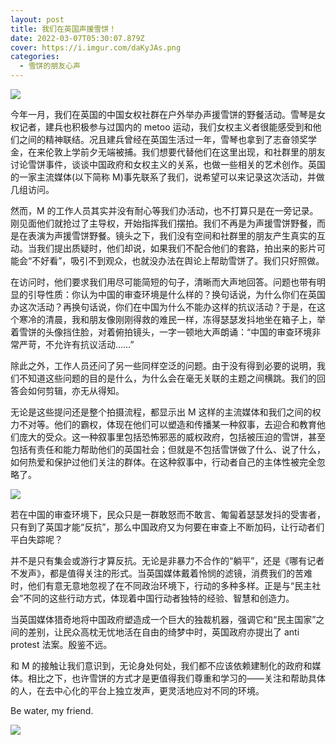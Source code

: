 ```yaml
---
layout: post
title: 我们在英国声援雪饼！
date: 2022-03-07T05:30:07.879Z
cover: https://i.imgur.com/daKyJAs.png
categories:
  - 雪饼的朋友心声
---
```

![](https://i.imgur.com/daKyJAs.png)

今年一月，我们在英国的中国女权社群在户外举办声援雪饼的野餐活动。雪琴是女权记者，建兵也积极参与过国内的 metoo 运动，我们女权主义者很能感受到和他们之间的精神联结。况且建兵曾经在英国生活过一年，雪琴也拿到了志奋领奖学金，在来伦敦上学前夕无端被捕。我们想要代替他们在这里出现，和社群里的朋友讨论雪饼事件，谈谈中国政府和女权主义的关系，也做一些相关的艺术创作。英国的一家主流媒体(以下简称 M)事先联系了我们，说希望可以来记录这次活动，并做几组访问。

然而，M 的工作人员其实并没有耐心等我们办活动，也不打算只是在一旁记录。刚见面他们就抢过了主导权，开始指挥我们摆拍。我们不再是为声援雪饼野餐，而是在表演为声援雪饼野餐。镜头之下，我们没有空间和社群里的朋友产生真实的互动。当我们提出质疑时，他们却说，如果我们不配合他们的套路，拍出来的影片可能会“不好看”，吸引不到观众，也就没办法在舆论上帮助雪饼了。我们只好照做。

在访问时，他们要求我们用尽可能简短的句子，清晰而大声地回答。问题也带有明显的引导性质：你认为中国的审查环境是什么样的？换句话说，为什么你们在英国办这次活动？再换句话说，你们在中国为什么不能办这样的抗议活动？于是，在这个寒冷的清晨，我和朋友像刚刚得救的难民一样，冻得瑟瑟发抖地坐在箱子上，举着雪饼的头像挡住脸，对着俯拍镜头，一字一顿地大声朗诵：“中国的审查环境非常严苛，不允许有抗议活动……”

除此之外，工作人员还问了另一些同样空泛的问题。由于没有得到必要的说明，我们不知道这些问题的目的是什么，为什么会在毫无关联的主题之间横跳。我们的回答会如何剪辑，亦无从得知。

无论是这些提问还是整个拍摄流程，都显示出 M 这样的主流媒体和我们之间的权力不对等。他们的霸权，体现在他们可以塑造和传播某一种叙事，去迎合和教育他们庞大的受众。这一种叙事里包括恐怖邪恶的威权政府，包括被压迫的雪饼，甚至包括有责任和能力帮助他们的英国社会；但就是不包括雪饼做了什么、说了什么，如何热爱和保护过他们关注的群体。在这种叙事中，行动者自己的主体性被完全忽略了。

![](https://i.imgur.com/DPvBB1B.png)

若在中国的审查环境下，民众只是一群敢怒而不敢言、匍匐着瑟瑟发抖的受害者，只有到了英国才能“反抗”，那么中国政府又为何要在审查上不断加码，让行动者们平白失踪呢？

并不是只有集会或游行才算反抗。无论是非暴力不合作的“躺平”，还是《哪有记者不发声》，都是值得关注的形式。当英国媒体戴着怜悯的滤镜，消费我们的苦难时，他们有意无意地忽视了在不同政治环境下，行动的多种多样。正是与“民主社会”不同的这些行动方式，体现着中国行动者独特的经验、智慧和创造力。

当英国媒体猎奇地将中国政府塑造成一个巨大的独裁机器，强调它和“民主国家”之间的差别，让民众高枕无忧地活在自由的绮梦中时，英国政府亦提出了 anti protest 法案。殷鉴不远。

和 M 的接触让我们意识到，无论身处何处，我们都不应该依赖建制化的政府和媒体。相比之下，也许雪饼的方式才是更值得我们尊重和学习的——关注和帮助具体的人，在去中心化的平台上独立发声，更灵活地应对不同的环境。

Be water, my friend.

![](https://i.imgur.com/tRaS7IV.png)